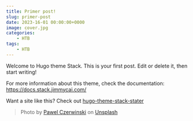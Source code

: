 ```yaml
---
title: Primer post!
slug: primer-post
date: 2023-16-01 00:00:00+0000
image: cover.jpg
categories:
    - HTB
tags:
    - HTB
---
```


Welcome to Hugo theme Stack. This is your first post. Edit or delete it, then start writing!

For more information about this theme, check the documentation: https://docs.stack.jimmycai.com/

Want a site like this? Check out [hugo-theme-stack-stater](https://github.com/CaiJimmy/hugo-theme-stack-starter)

> Photo by [Pawel Czerwinski](https://unsplash.com/@pawel_czerwinski) on [Unsplash](https://unsplash.com/)